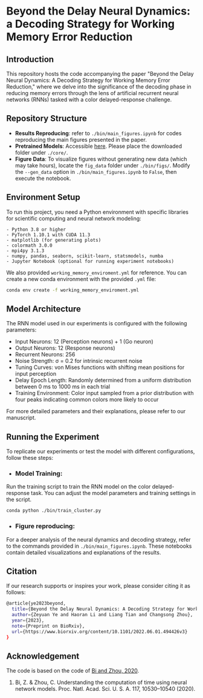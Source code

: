 # Beyond the Delay Neural Dynamics: a Decoding Strategy for Working Memory Error Reduction


## Introduction
This repository hosts the code accompanying the paper "Beyond the Delay Neural Dynamics: A Decoding Strategy for Working Memory Error Reduction," where we delve into the significance of the decoding phase in reducing memory errors through the lens of artificial recurrent neural networks (RNNs) tasked with a color delayed-response challenge.

## Repository Structure

- **Results Reproducing**: refer to `./bin/main_figures.ipynb` for codes reproducing the main figures presented in the paper.
- **Pretrained Models**: Accessible [here](https://wustl.box.com/s/s2mm4h8pf0aurv04kfp4pwd75m5k98pn). Please place the downloaded folder under `./core/`.
- **Figure Data**: To visualize figures without generating new data (which may take hours), locate the `fig_data` folder under `./bin/figs/`. Modify the `--gen_data` option in `./bin/main_figures.ipynb` to `False`, then execute the notebook.

## Environment Setup

To run this project, you need a Python environment with specific libraries for scientific computing and neural network modeling:

    - Python 3.8 or higher
    - PyTorch 1.10.1 with CUDA 11.3
    - matplotlib (for generating plots)
    - colormath 3.0.0
    - mpi4py 3.1.3
    - numpy, pandas, seaborn, scikit-learn, statsmodels, numba
    - Jupyter Notebook (optional for running experiment notebooks)

We also provided `working_memory_enviroment.yml` for reference. You can create a new conda environment with the provided `.yml` file:

```bash
conda env create -f working_memory_enviroment.yml
```

## Model Architecture

The RNN model used in our experiments is configured with the following parameters:

- Input Neurons: 12 (Perception neurons) + 1 (Go neuron)
- Output Neurons: 12 (Response neurons)
- Recurrent Neurons: 256
- Noise Strength: σ = 0.2 for intrinsic recurrent noise
- Tuning Curves: von Mises functions with shifting mean positions for input perception
- Delay Epoch Length: Randomly determined from a uniform distribution between 0 ms to 1000 ms in each trial
- Training Environment: Color input sampled from a prior distribution with four peaks indicating common colors more likely to occur

For more detailed parameters and their explanations, please refer to our manuscript.


## Running the Experiment

To replicate our experiments or test the model with different configurations, follow these steps:

- ### Model Training: ###
Run the training script to train the RNN model on the color delayed-response task. You can adjust the model parameters and training settings in the script.
```bash
conda python ./bin/train_cluster.py
```

- ### Figure reproducing: ###
For a deeper analysis of the neural dynamics and decoding strategy, refer to the commands provided in `./bin/main_figures.ipynb`. These notebooks contain detailed visualizations and explanations of the results.
  

## Citation ##
If our research supports or inspires your work, please consider citing it as follows:
``` bash
@article{ye2023beyond,
  title={Beyond the Delay Neural Dynamics: A Decoding Strategy for Working Memory Error Reduction},
  author={Zeyuan Ye and Haoran Li and Liang Tian and Changsong Zhou},
  year={2023},
  note={Preprint on BioRxiv},
  url={https://www.biorxiv.org/content/10.1101/2022.06.01.494426v3}
}
```

## Acknowledgement ##
The code is based on the code of [Bi and Zhou, 2020](https://github.com/zedongbi/IntervalTiming).

1. Bi, Z. & Zhou, C. Understanding the computation of time using neural network models. Proc. Natl. Acad. Sci. U. S. A. 117, 10530–10540 (2020).
